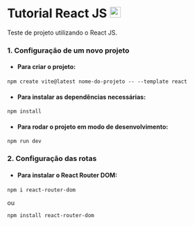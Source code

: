 # Tutorial React JS <img src="https://upload.wikimedia.org/wikipedia/commons/thumb/a/a7/React-icon.svg/2300px-React-icon.svg.png" width="25px">
Teste de projeto utilizando o React JS.

### 1. Configuração de um novo projeto
* #### Para criar o projeto:
```
npm create vite@latest nome-do-projeto -- --template react
```

* #### Para instalar as dependências necessárias:
```
npm install
```

* #### Para rodar o projeto em modo de desenvolvimento:
```
npm run dev
```

### 2. Configuração das rotas
* #### Para instalar o React Router DOM:
```
npm i react-router-dom
```
ou
```
npm install react-router-dom
```
